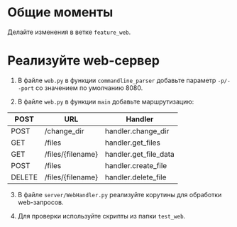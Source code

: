
# Общие моменты 

Делайте изменения в ветке `feature_web`.

# Реализуйте web-сервер

1. В файле `web.py` в функции `commandline_parser` добавьте параметр `-p/--port` со значением по умолчанию 8080. 

2.  В файле `web.py` в функции `main` добавьте маршрутизацию:

| POST   | URL               | Handler               |
| ------ | ----------------- | --------------------- |
| POST   | /change_dir       | handler.change_dir    |
| GET    | /files            | handler.get_files     |
| GET    | /files/{filename} | handler.get_file_data |
| POST   | /files            | handler.create_file   |
| DELETE | /files/{filename} | handler.delete_file   |

3. В файле `server/WebHandler.py` реализуйте корутины для обработки web-запросов.

4. Для проверки используйте скрипты из папки `test_web`.
